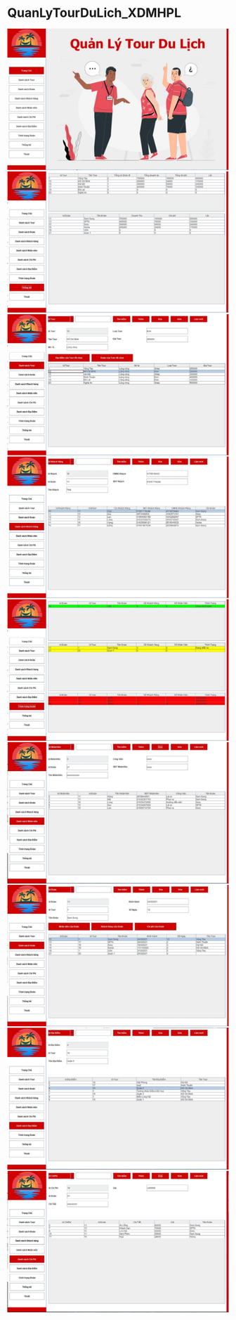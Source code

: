 # QuanLyTourDuLich_XDMHPL
<p align="center">
<img src="img/i (1).jpg"  alt="">
<img src="img/i (2).jpg"  alt="">
<img src="img/i (3).jpg"  alt="">
<img src="img/i (4).jpg"  alt="">
<img src="img/i (5).jpg"  alt="">
<img src="img/i (6).jpg"  alt="">
<img src="img/i (7).jpg"  alt="">
<img src="img/i (8).jpg"  alt="">
<img src="img/i (9).jpg"  alt="">
</p>